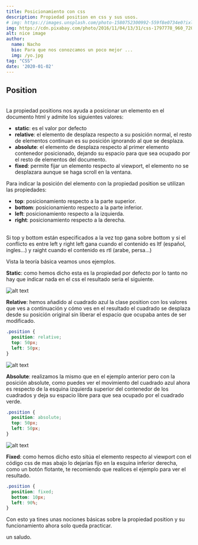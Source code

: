 ```yaml
---
title: Posicionamiento con css
description: Propiedad position en css y sus usos.
# img: https://images.unsplash.com/photo-1580752300992-559f8e0734e0?ixlib=rb-1.2.1&ixid=eyJhcHBfaWQiOjEyMDd9&auto=format&fit=crop&w=634&q=80
img: https://cdn.pixabay.com/photo/2016/11/04/13/31/css-1797778_960_720.jpg
alt: nice image
author: 
  name: Nacho
  bio: Para que nos conozcamos un poco mejor ... 
  img: /yo.jpg
tag: "CSS"
date: '2020-01-02'
---
```


## Position 
<br>
La propiedad positions nos ayuda a posicionar un elemento en el documento html y admite los siguientes valores:

- **static**:  es el valor por defecto
- **relative**: el elemento de desplaza respecto a su posición normal, el resto de elementos continuan es su posición ignorando al que se desplaza.
- **absolute**: el elemento de desplaza respecto al primer elemento contenedor posicionado, dejando su espacio para que sea ocupado por el resto de elementos del documento.
- **fixed**: permite fijar un elemento respecto al viewport, el elemento no se desplazara aunque se haga scroll en la ventana.

Para indicar la posición del elemento con la propiedad position se utilizan las propiedades:

- **top**: posicionamiento respecto a la parte superior.
- **bottom**: posicionamiento respecto a la parte inferior.
- **left**: posicionamiento respecto a la izquierda.
- **right**: posicionamiento respecto a la derecha.  
<br>
Si top y bottom están especificados a la vez top gana sobre bottom y si el conflicto es entre left y right left gana cuando el contenido es ltf (español, ingles...) y raight cuando el contenido es rtl (arabe, persa...)  
<br>

Vista la teoría básica veamos unos ejemplos. 

**Static**: como hemos dicho esta es la propiedad por defecto por lo tanto no hay que indicar nada en el css el resultado seria el siguiente.

![alt text](/img/css/css-position-one.png "css position")

**Relative**: hemos añadido al cuadrado azul la clase position con los valores que ves a continuación y cómo ves en el resultado el cuadrado se desplaza desde su posición original sin liberar el espacio que ocupaba antes de ser modificado.

```css
.position {
  position: relative;
  top: 50px;
  left: 50px;
}
```
![alt text](/img/css/css-position-two.png "css position")

**Absolute**: realizamos la mismo que en el ejemplo anterior pero con la posición absolute, como puedes ver  el movimiento del cuadrado azul ahora es respecto de la esquina izquierda superior del contenedor de los cuadrados y deja su espacio libre para que sea ocupado por el cuadrado verde.
```css
.position {
  position: absolute;
  top: 50px;
  left: 50px;
}
```
![alt text](/img/css/css-position-tree.png "css position")

**Fixed**: como hemos dicho esto sitúa el elemento respecto al viewport con el código css de mas abajo lo dejarías fijo en la esquina inferior derecha, como un botón flotante, te recomiendo que realices el ejemplo para ver el resultado.
```css
.position {
  position: fixed;
  bottom: 10px;
  left: 90%;
}
```
Con esto ya tines unas nociones básicas sobre la propiedad position y su funcionamiento ahora solo queda practicar.

un saludo.